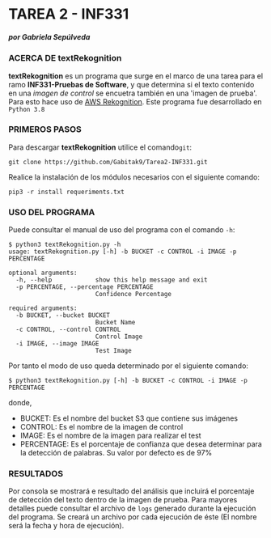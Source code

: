 # TAREA 2 - INF331
##### por Gabriela Sepúlveda

### ACERCA DE textRekognition
**textRekognition** es un programa que surge en el marco de una tarea para el ramo **INF331-Pruebas de Software**, y que determina si el texto contenido en una *imagen de control* se encuetra también en una 'imagen de prueba'. Para esto hace uso de [AWS Rekognition](https://aws.amazon.com/es/rekognition/). Este programa fue desarrollado en `Python 3.8`

### PRIMEROS PASOS
Para descargar **textRekognition** utilice el comando`git`:
```
git clone https://github.com/Gabitak9/Tarea2-INF331.git
```

Realice la instalación de los módulos necesarios con el siguiente comando:
```
pip3 -r install requeriments.txt
```

### USO DEL PROGRAMA
Puede consultar el manual de uso del programa con el comando `-h`:
```
$ python3 textRekognition.py -h
usage: textRekognition.py [-h] -b BUCKET -c CONTROL -i IMAGE -p PERCENTAGE

optional arguments:
  -h, --help            show this help message and exit
  -p PERCENTAGE, --percentage PERCENTAGE
                        Confidence Percentage

required arguments:
  -b BUCKET, --bucket BUCKET
                        Bucket Name
  -c CONTROL, --control CONTROL
                        Control Image
  -i IMAGE, --image IMAGE
                        Test Image
```

Por tanto el modo de uso queda determinado por el siguiente comando:
```
$ python3 textRekognition.py [-h] -b BUCKET -c CONTROL -i IMAGE -p PERCENTAGE
```
donde,
- BUCKET: Es el nombre del bucket S3 que contiene sus imágenes
- CONTROL: Es el nombre de la imagen de control
- IMAGE: Es el nombre de la imagen para realizar el test
- PERCENTAGE: Es el porcentaje de confianza que desea determinar para la detección de palabras. Su valor por defecto es de 97%

### RESULTADOS
Por consola se mostrará e resultado del análisis que incluirá el porcentaje de detección del texto dentro de la imagen de prueba. Para mayores detalles puede consultar el archivo de `logs` generado durante la ejecución del programa. Se creará un archivo por cada ejecución de éste (El nombre será la fecha y hora de ejecución).
